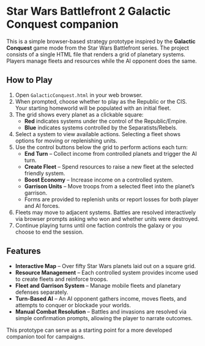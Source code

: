 # Star Wars Battlefront 2 Galactic Conquest companion

This is a simple browser-based strategy prototype inspired by the **Galactic Conquest** game mode from the Star Wars Battlefront series.  The project consists of a single HTML file that renders a grid of planetary systems.  Players manage fleets and resources while the AI opponent does the same.

## How to Play

1. Open `GalacticConquest.html` in your web browser.
2. When prompted, choose whether to play as the Republic or the CIS.  Your starting homeworld will be populated with an initial fleet.
3. The grid shows every planet as a clickable square:
   - **Red** indicates systems under the control of the Republic/Empire.
   - **Blue** indicates systems controlled by the Separatists/Rebels.
4. Select a system to view available actions.  Selecting a fleet shows options for moving or replenishing units.
5. Use the control buttons below the grid to perform actions each turn:
   - **End Turn** – Collect income from controlled planets and trigger the AI turn.
   - **Create Fleet** – Spend resources to raise a new fleet at the selected friendly system.
   - **Boost Economy** – Increase income on a controlled system.
   - **Garrison Units** – Move troops from a selected fleet into the planet’s garrison.
   - Forms are provided to replenish units or report losses for both player and AI forces.
6. Fleets may move to adjacent systems. Battles are resolved interactively via browser prompts asking who won and whether units were destroyed.
7. Continue playing turns until one faction controls the galaxy or you choose to end the session.

## Features

- **Interactive Map** – Over fifty Star Wars planets laid out on a square grid.
- **Resource Management** – Each controlled system provides income used to create fleets and reinforce troops.
- **Fleet and Garrison System** – Manage mobile fleets and planetary defenses separately.
- **Turn-Based AI** – An AI opponent gathers income, moves fleets, and attempts to conquer or blockade your worlds.
- **Manual Combat Resolution** – Battles and invasions are resolved via simple confirmation prompts, allowing the player to narrate outcomes.

This prototype can serve as a starting point for a more developed companion tool for campaigns.
